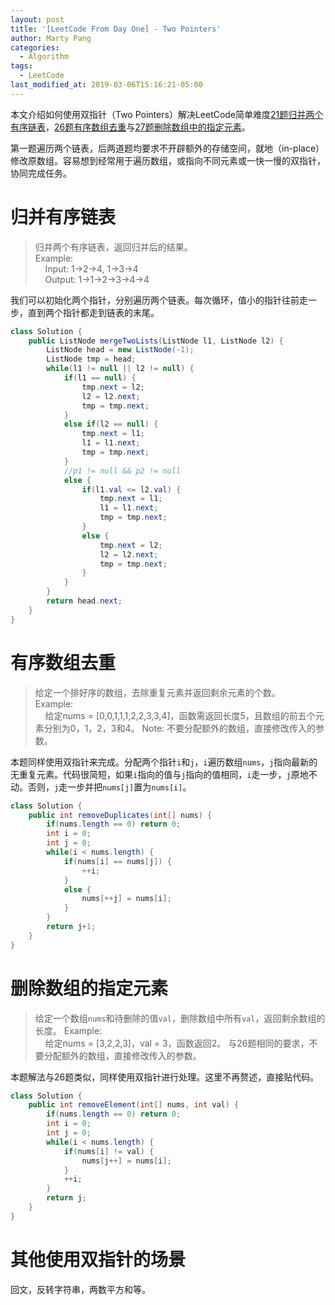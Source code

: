 ```yaml
---
layout: post
title: '[LeetCode From Day One] - Two Pointers'
author: Marty Pang
categories: 
  - Algorithm
tags: 
  - LeetCode
last_modified_at: 2019-03-06T15:16:21-05:00
---
```


本文介绍如何使用双指针（Two Pointers）解决LeetCode简单难度[21题归并两个有序链表](https://leetcode.com/problems/merge-two-sorted-lists/description/)，[26题有序数组去重](https://leetcode.com/problems/remove-duplicates-from-sorted-array/description/)与[27题删除数组中的指定元素](https://leetcode.com/problems/remove-element/description/)。

第一题遍历两个链表，后两道题均要求不开辟额外的存储空间，就地（in-place）修改原数组。容易想到经常用于遍历数组，或指向不同元素或一快一慢的双指针，协同完成任务。

# 归并有序链表

> 归并两个有序链表，返回归并后的结果。  
> Example:  
&nbsp; &nbsp; Input: 1->2->4, 1->3->4  
&nbsp; &nbsp; Output: 1->1->2->3->4->4    

我们可以初始化两个指针，分别遍历两个链表。每次循环，值小的指针往前走一步，直到两个指针都走到链表的末尾。

```java
class Solution {
    public ListNode mergeTwoLists(ListNode l1, ListNode l2) {
        ListNode head = new ListNode(-1);
        ListNode tmp = head;
        while(l1 != null || l2 != null) {
            if(l1 == null) {
                tmp.next = l2;
                l2 = l2.next;
                tmp = tmp.next;
            }
            else if(l2 == null) {
                tmp.next = l1;
                l1 = l1.next;
                tmp = tmp.next;
            }
            //p1 != null && p2 != null
            else {
                if(l1.val <= l2.val) {
                    tmp.next = l1;
                    l1 = l1.next;
                    tmp = tmp.next;
                }
                else {
                    tmp.next = l2;
                    l2 = l2.next;
                    tmp = tmp.next;
                }
            }
        }
        return head.next;
    }
}
```

# 有序数组去重

> 给定一个排好序的数组，去除重复元素并返回剩余元素的个数。  
> Example:  
&nbsp; &nbsp; 给定nums = [0,0,1,1,1,2,2,3,3,4]，函数需返回长度5，且数组的前五个元素分别为0，1，2，3和4。
> Note: 不要分配额外的数组，直接修改传入的参数。


本题同样使用双指针来完成。分配两个指针`i`和`j`，`i`遍历数组`nums`，`j`指向最新的无重复元素。代码很简短，如果`i`指向的值与`j`指向的值相同，`i`走一步，`j`原地不动。否则，`j`走一步并把`nums[j]`置为`nums[i]`。

```java
class Solution {
    public int removeDuplicates(int[] nums) {
        if(nums.length == 0) return 0;
        int i = 0;
        int j = 0;
        while(i < nums.length) {
            if(nums[i] == nums[j]) {
                ++i;
            }
            else {
                nums[++j] = nums[i];
            }
        }
        return j+1;
    }
}
```

# 删除数组的指定元素

> 给定一个数组`nums`和待删除的值`val`，删除数组中所有`val`，返回剩余数组的长度。
> Example:  
&nbsp; &nbsp; 给定nums = [3,2,2,3]，val = 3，函数返回2。
> 与26题相同的要求，不要分配额外的数组，直接修改传入的参数。


本题解法与26题类似，同样使用双指针进行处理。这里不再赘述，直接贴代码。

```java
class Solution {
    public int removeElement(int[] nums, int val) {
        if(nums.length == 0) return 0;
        int i = 0;
        int j = 0;
        while(i < nums.length) {
            if(nums[i] != val) {
                nums[j++] = nums[i];
            }
            ++i;
        }
        return j;
    }
}
```

# 其他使用双指针的场景

回文，反转字符串，两数平方和等。